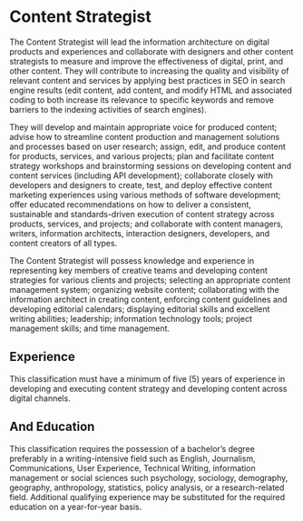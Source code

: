 

# Content Strategist    
The Content Strategist will lead the information architecture on digital products and experiences and collaborate with designers and other content strategists to measure and improve the effectiveness of digital, print, and other content. They will contribute to increasing the quality and visibility of relevant content and services by applying best practices in SEO in search engine results (edit content, add content, and modify HTML and associated coding to both increase its relevance to specific keywords and remove barriers to the indexing activities of search engines).

They will develop and maintain appropriate voice for produced content; advise how to streamline content production and management solutions and processes based on user research; assign, edit, and produce content for products, services, and various projects; plan and facilitate content strategy workshops and brainstorming sessions on developing content and content services (including API development); collaborate closely with developers and designers to create, test, and deploy effective content marketing experiences using various methods of software development; offer educated recommendations on how to deliver a consistent, sustainable and standards-driven execution of content strategy across products, services, and projects; and collaborate with content managers, writers, information architects, interaction designers, developers, and content creators of all types.

The Content Strategist will possess knowledge and experience in representing key members of creative teams and developing content strategies for various clients and projects; selecting an appropriate content management system; organizing website content; collaborating with the information architect in creating content, enforcing content guidelines and developing editorial calendars; displaying editorial skills and excellent writing abilities; leadership; information technology tools; project management skills; and time management.

## Experience
This classification must have a minimum of five (5) years of experience in developing and executing content strategy and developing content across digital channels.

## And Education
This classification requires the possession of a bachelor’s degree preferably in a writing-intensive field such as English, Journalism, Communications, User Experience, Technical Writing, information management or social sciences such psychology, sociology, demography, geography, anthropology, statistics, policy analysis, or a research-related field. Additional qualifying experience may be substituted for the required education on a year-for-year basis.
